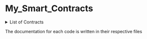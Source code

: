 # My_Smart_Contracts

<details>
  <summary>List of Contracts</summary>
  <ol>
    <li>
      <summary>Dapp-world-contest 7 contracts</summary>
      <ul>
        <li>Fibonacci Sequence</li>
        <li>Solah Parchi Thap - Easy</li>
        <li>Solah Parchi Thap - Hard</li>
      </ul>
    </li>
    <li>Book Manager</li>
    <li>Bus Ticket Manager</li>
    <li>Crowdfunding</li>
    <li>Crowdfunding 2.0</li>
    <li>Crowdfunding 3.0</li>
    <li>Solah Parchi Thap game</li>
    <li>Transfer Ether</li>
    <li>Voting (intermediate)</li>
  </ol>
</details>

The documentation for each code is written in their respective files
